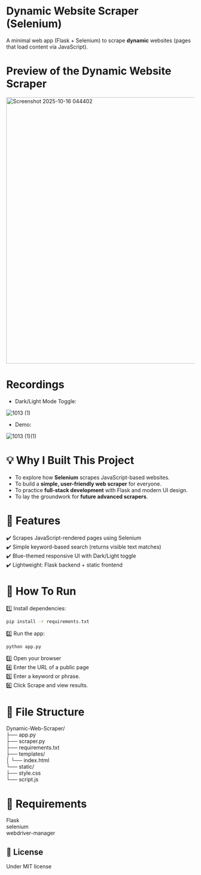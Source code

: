 # Dynamic Website Scraper (Selenium)

A minimal web app (Flask + Selenium) to scrape **dynamic** websites (pages that load content via JavaScript). 

# Preview of the Dynamic Website Scraper

<img width="865" height="710" alt="Screenshot 2025-10-16 044402" src="https://github.com/user-attachments/assets/7b6fa852-45c2-494e-b850-e7552ca4dc94" />


# Recordings
- Dark/Light Mode Toggle:

![1013 (1)](https://github.com/user-attachments/assets/b2d00911-9420-4c62-8c08-9aabe136e711)


- Demo:


![1013 (1)(1)](https://github.com/user-attachments/assets/c4dd0824-bbde-4809-a393-69f9b13e66dc)


# 💡 Why I Built This Project

- To explore how **Selenium** scrapes JavaScript-based websites.  
- To build a **simple, user-friendly web scraper** for everyone.  
- To practice **full-stack development** with Flask and modern UI design.  
- To lay the groundwork for **future advanced scrapers**.

  
# 📌 Features

✔️  Scrapes JavaScript-rendered pages using Selenium<br>
✔️  Simple keyword-based search (returns visible text matches)<br>
✔️  Blue-themed responsive UI with Dark/Light toggle<br>
✔️  Lightweight: Flask backend + static frontend<br>

# 📌 How To Run

1️⃣ Install dependencies:
   ```bash
   pip install -r requirements.txt
   ```
2️⃣ Run the app:
   ```bash
   python app.py
   ```
3️⃣ Open your browser<br>
4️⃣ Enter the URL of a public page<br>
5️⃣ Enter a keyword or phrase.<br>
6️⃣ Click Scrape and view results.<br>

# 📌 File Structure
Dynamic-Web-Scraper/<br>
├── app.py<br>
├── scraper.py<br>
├── requirements.txt<br>
├── templates/<br>
│   └── index.html<br>
└── static/<br>
    ├── style.css<br>
    └── script.js<br>

# 📌 Requirements
Flask<br>
selenium<br>
webdriver-manager<br>


## 📌 License
Under MIT license


   

